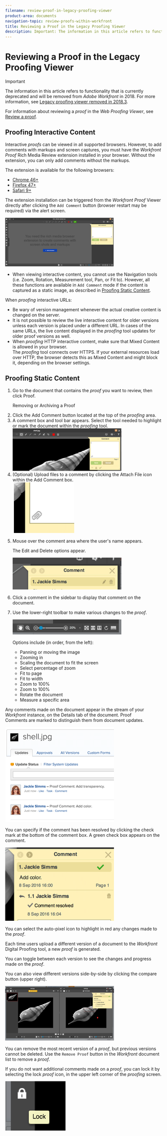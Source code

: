 ```yaml
---
filename: review-proof-in-legacy-proofing-viewer
product-area: documents
navigation-topic: review-proofs-within-workfront
title: Reviewing a Proof in the Legacy Proofing Viewer
description: Important: The information in this article refers to functionality that is currently deprecated and will be removed from Adobe Workfront in 2018. For more information, see Legacy proofing viewer removed in 2018.3.
---
```


# Reviewing a Proof in the Legacy Proofing Viewer

>[!IMPORTANT]
>
>The information in this article refers to functionality that is currently deprecated and will be removed from *Adobe Workfront* in 2018.&nbsp;For more information, see [Legacy proofing viewer removed in 2018.3](../../../workfront-proof/wp-work-proofsfiles/review-proofs-lpv/lpv-removed-2018.md).

For information about reviewing a *proof* in the *Web Proofing Viewer*, see [Review a proof](../../../review-and-approve-work/proofing/reviewing-proofs-within-workfront/review-a-proof/review-a-proof.md).

## Proofing Interactive Content

Interactive&nbsp;*proofs* can be viewed in all supported browsers. However, to&nbsp;add comments with markups and screen captures, you&nbsp;must&nbsp;have the *Workfront Proof* Rich Media Review extension&nbsp;installed in your&nbsp;browser. Without the extension, you can only add comments without the markups.

The extension&nbsp;is available for the following browsers:

* [Chrome 46+](https://chrome.google.com/webstore/detail/proofhq-rich-media-review/hfmcibckpnfcbehahbmfhojlahkenfed) 
* [Firefox 47+](https://addons.mozilla.org/en-US/firefox/addon/proofhq-rich-media-review/?src=cb-dl-created) 
* [Safari 9+](https://safari-extensions.apple.com/details/?id=com.proofhq.safari.screenshot-7WEDVS2S75)

The extension installation can be triggered from the *Workfront Proof* Viewer directly after clicking the `Add Comment` button (browser restart may be required) via the alert screen.&nbsp;

![](assets/screenshot-2016-06-06-15.57.12-350x156.png)

* When viewing interactive content, you cannot use the Navigation tools (i.e. Zoom, Rotation, Measurement tool, Pan, or Fit to). However, all these functions are available in  `Add Comment` mode if&nbsp;the content is captured as a static image, as described in [Proofing Static Content](#proofing-static-content).

When *proofing* interactive URLs:

* Be&nbsp;wary of version management whenever the actual creative content is changed on the server.
* It is&nbsp;not possible to review the live interactive&nbsp;content for older versions unless each&nbsp;version is placed under a different URL. In cases of the same URLs, the live content displayed in the *proofing* tool&nbsp;updates for older proof versions as well.&nbsp;
* When&nbsp;*proofing* HTTP interactive&nbsp;content, make sure that Mixed Content is allowed in your browser.  
  The *proofing*&nbsp;tool connects over HTTPS. If your external resources load over HTTP, the browser detects this as Mixed Content and might block it,&nbsp;depending on the browser settings.&nbsp;

## Proofing Static Content

<ol> 
 <li value="1"> <p>Go to the document that contains the <em>proof</em> you want to review, then click <span class="bold">Proof</span>.</p> <p>Removing or Archiving a Proof<br></p> </li> 
 <li value="2">Click the <span class="bold">Add Comment</span>&nbsp;button located at the top of the <em>proofing</em> area.&nbsp;</li> 
 <li value="3">A comment box and tool bar appears. Select the tool needed to highlight or mark the document&nbsp;within the <em>proofing</em>&nbsp;tool.<br><img src="assets/screen-shot-2016-09-08-at-3.26.37-pm-350x136.png" alt="" style="width: 350;height: 136;"></li> 
 <li value="4">(Optional) Upload files to a comment by clicking the <span class="bold">Attach File</span> icon within the <span class="bold">Add Comment</span> box. <br>&nbsp;<img src="assets/attach-a-file-inside-comment-proof-option.png" alt=""></li> 
 <li value="5"> <p>Mouse&nbsp;over the comment area where the user's name appears. </p> <p>The&nbsp;<span class="bold">Edit </span>and<span class="bold"> Delete</span>&nbsp;options appear.</p> <p> <img style="line-height: 1.5;width: 350;height: 102;" src="assets/edit-and-delete-buttons-on-proof-comment-ui-350x102.png" alt=""> <br> </p> </li> 
 <li value="6">Click a comment in the sidebar to display&nbsp;that comment on the document.&nbsp;</li> 
 <li value="7"> <p>Use the lower-right toolbar to make various changes to the <em>proof</em>. </p> <p> <img src="assets/screen-shot-2016-09-08-at-3.42.21-pm-350x48.png" alt="" style="width: 350;height: 48;"> </p> <p>Options include (in order, from the left):</p> 
  <ul> 
   <li>Panning or moving the image</li> 
   <li>Zooming in</li> 
   <li>Scaling the document to fit the screen</li> 
   <li>Select percentage of zoom</li> 
   <li>Fit to page</li> 
   <li>Fit to width</li> 
   <li>Zoom to 100%&nbsp;</li> 
   <li>Zoom to 100%</li> 
   <li>Rotate the document&nbsp;</li> 
   <li>Measure a specific area</li> 
  </ul> </li> 
</ol>

Any comments made on the document appear in the stream of your *Workfront* instance, on the Details tab of the document. Proof Comments&nbsp;are&nbsp;marked to distinguish them from document updates.

![](assets/screen-shot-2016-09-08-at-4.01.13-pm-350x303.png)

You can specify if the comment has been resolved by clicking the check mark at the bottom of the comment box. A green check box appears on the comment.

![](assets/screen-shot-2016-09-08-at-4.05.44-pm-350x235.png)

You can select the auto-pixel icon to highlight in red any changes made to the *proof*.

Each time users upload a different version of a document to the *Workfront* Digital Proofing tool, a new *proof*&nbsp;is generated.

You can toggle between each version to see the changes and progress made on the *proof*.

You can also view different versions side-by-side by clicking the compare button (upper right).

![](assets/proof-comparison-screen-with-compare-icon-350x175.png)

You can remove the most recent version of a *proof*, but previous versions cannot be deleted. Use the `Remove Proof` button in the *Workfront* document list to remove a *proof*.&nbsp;

If you do not want additional comments made on a *proof*, you can lock it by selecting the lock *proof* icon, in the upper left corner of&nbsp;the *proofing* screen.

![](assets/lock-proof.png)   

